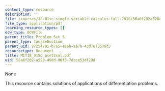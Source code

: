 ```yaml
---
content_type: resource
description: ''
file: /courses/18-01sc-single-variable-calculus-fall-2010/56a6f202a52849dd06f37dece53df29d_MIT18_01SC_pset2sol.pdf
file_type: application/pdf
learning_resource_types: []
ocw_type: OCWFile
parent_title: Problem Set 5
parent_type: CourseSection
parent_uid: 97254795-b765-e86a-aa7a-43d7e75579c3
resourcetype: Document
title: MIT18_01SC_pset2sol.pdf
uid: 56a6f202-a528-49dd-06f3-7dece53df29d
---
```

None

This resource contains solutions of applications of differentiation problems.  